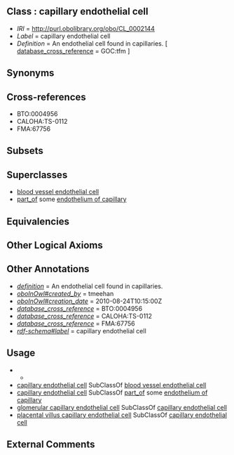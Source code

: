 
## Class : capillary endothelial cell

 * *IRI* = http://purl.obolibrary.org/obo/CL_0002144
 * *Label* = capillary endothelial cell
 * *Definition* = An endothelial cell found in capillaries. [ [database_cross_reference](../../ef/oboInOwl#hasDbXref.md) = GOC:tfm ]

## Synonyms


## Cross-references

 * BTO:0004956
 * CALOHA:TS-0112
 * FMA:67756

## Subsets


## Superclasses

 * [blood vessel endothelial cell](../../CL/71/CL_0000071.md)
 * [part_of](../../BFO/50/BFO_0000050.md) some [endothelium of capillary](../../UBERON/15/UBERON_0001915.md)

## Equivalencies


## Other Logical Axioms


## Other Annotations

 * *[definition](../../IAO/15/IAO_0000115.md)* = An endothelial cell found in capillaries.
 * *[oboInOwl#created_by](../../oboInOwl#created/by/oboInOwl#created_by.md)* = tmeehan
 * *[oboInOwl#creation_date](../../oboInOwl#creation/te/oboInOwl#creation_date.md)* = 2010-08-24T10:15:00Z
 * *[database_cross_reference](../../ef/oboInOwl#hasDbXref.md)* = BTO:0004956
 * *[database_cross_reference](../../ef/oboInOwl#hasDbXref.md)* = CALOHA:TS-0112
 * *[database_cross_reference](../../ef/oboInOwl#hasDbXref.md)* = FMA:67756
 * *[rdf-schema#label](../../el/rdf-schema#label.md)* = capillary endothelial cell

## Usage

 * -
 * [capillary endothelial cell](../../CL/44/CL_0002144.md) SubClassOf [blood vessel endothelial cell](../../CL/71/CL_0000071.md)
 * [capillary endothelial cell](../../CL/44/CL_0002144.md) SubClassOf [part_of](../../BFO/50/BFO_0000050.md) some [endothelium of capillary](../../UBERON/15/UBERON_0001915.md)
 * [glomerular capillary endothelial cell](../../CL/05/CL_1001005.md) SubClassOf [capillary endothelial cell](../../CL/44/CL_0002144.md)
 * [placental villus capillary endothelial cell](../../CL/62/CL_2000062.md) SubClassOf [capillary endothelial cell](../../CL/44/CL_0002144.md)

## External Comments

